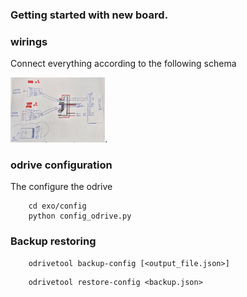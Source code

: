 ### Getting started with new board.

### wirings

Connect everything according to the following schema 

<img src="schema.jpeg" alt="schema" width="30%">.


### odrive configuration

The configure the odrive

``` console
    cd exo/config
    python config_odrive.py 
```


### Backup restoring

``` console
    odrivetool backup-config [<output_file.json>]
```

``` console
    odrivetool restore-config <backup.json>
```

